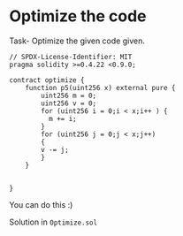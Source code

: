 # Optimize the code

Task- Optimize the given code given.

```solidity
// SPDX-License-Identifier: MIT
pragma solidity >=0.4.22 <0.9.0;

contract optimize {
    function p5(uint256 x) external pure {
        uint256 m = 0;
        uint256 v = 0;
        for (uint256 i = 0;i < x;i++ ) {
          m += i;
        }
        for (uint256 j = 0;j < x;j++)
        {
        v -= j;
        }
    }


}
```

You can do this :)

Solution in `Optimize.sol`
